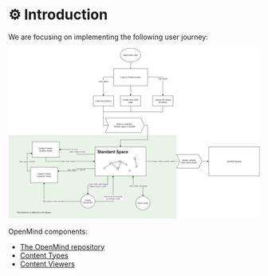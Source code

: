 # ⚙️ Introduction

We are focusing on implementing the following user journey:

![State Chart](./StateChart2.png)

OpenMind components:

* [The OpenMind repository](OpenMindRepository.md)
* [Content Types](ContentTypes.md)
* [Content Viewers](ContentViewers.md)
